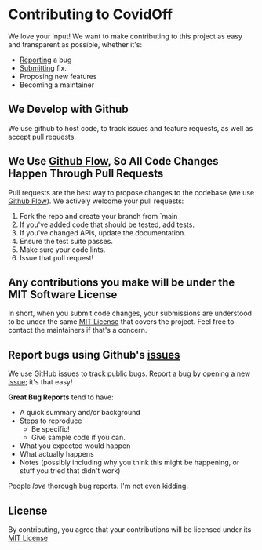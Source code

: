# Contributing to CovidOff
We love your input! We want to make contributing to this project as easy and transparent as possible, whether it's:

- [Reporting](https://github.com/ccsnu/ccsnu.github.io/issues) a bug
- [Submitting](https://github.com/ccsnu/ccsnu.github.io/pulls) fix.
- Proposing new features
- Becoming a maintainer

## We Develop with Github
We use github to host code, to track issues and feature requests, as well as accept pull requests.

## We Use [Github Flow](https://guides.github.com/introduction/flow/index.html), So All Code Changes Happen Through Pull Requests
Pull requests are the best way to propose changes to the codebase (we use [Github Flow](https://guides.github.com/introduction/flow/index.html)). We actively welcome your pull requests:

1. Fork the repo and create your branch from `main
2. If you've added code that should be tested, add tests.
3. If you've changed APIs, update the documentation.
4. Ensure the test suite passes.
5. Make sure your code lints.
6. Issue that pull request!

## Any contributions you make will be under the MIT Software License
In short, when you submit code changes, your submissions are understood to be under the same [MIT License](https://github.com/ccsnu/ccsnu.github.io/blob/main/LICENSE) that covers the project. Feel free to contact the maintainers if that's a concern.

## Report bugs using Github's [issues](https://github.com/ccsnu/ccsnu.github.io/issues)
We use GitHub issues to track public bugs. Report a bug by [opening a new issue](); it's that easy!

<!-- ## Write bug reports with detail, background, and sample code
[This is an template](https://github.com/covidoff/covidoff/issues/new?assignees=&labels=&template=bug_report.md&title=) of a bug report. -->

**Great Bug Reports** tend to have:

- A quick summary and/or background
- Steps to reproduce
  - Be specific!
  - Give sample code if you can.
- What you expected would happen
- What actually happens
- Notes (possibly including why you think this might be happening, or stuff you tried that didn't work)

People *love* thorough bug reports. I'm not even kidding.

## License
By contributing, you agree that your contributions will be licensed under its [MIT License](https://github.com/ccsnu/ccsnu.github.io/blob/main/LICENSE)

